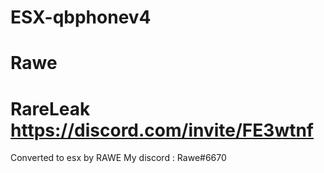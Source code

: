 # ESX-qbphonev4
# Rawe
# RareLeak https://discord.com/invite/FE3wtnf
Converted to esx by RAWE
My discord : Rawe#6670
